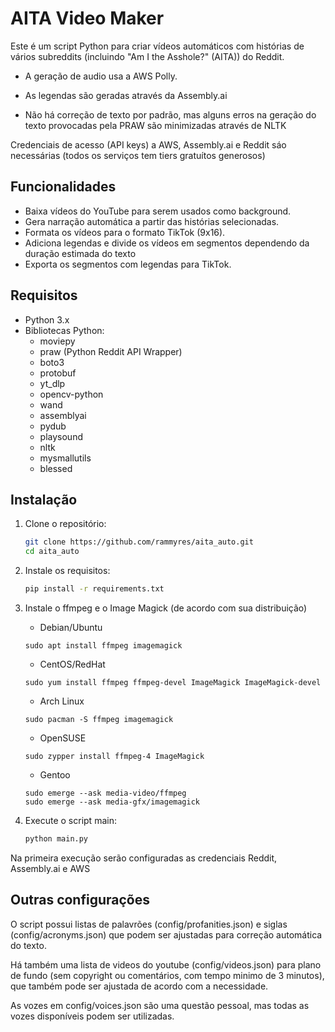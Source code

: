 # AITA Video Maker

Este é um script Python para criar vídeos automáticos com histórias de vários subreddits (incluindo "Am I the Asshole?" (AITA)) do Reddit.

  - A geração de audio usa a AWS Polly.

  - As legendas são geradas através da Assembly.ai

  - Não há correção de texto por padrão, mas alguns erros na geração do texto provocadas pela PRAW são minimizadas através de NLTK

Credenciais de acesso (API keys) a AWS, Assembly.ai e Reddit sáo necessárias (todos os serviços tem tiers gratuítos generosos)

## Funcionalidades

- Baixa vídeos do YouTube para serem usados como background.
- Gera narração automática a partir das histórias selecionadas.
- Formata os vídeos para o formato TikTok (9x16).
- Adiciona legendas e divide os vídeos em segmentos dependendo da duração estimada do texto
- Exporta os segmentos com legendas para TikTok.

## Requisitos

- Python 3.x
- Bibliotecas Python:
  - moviepy
  - praw (Python Reddit API Wrapper)
  - boto3
  - protobuf 
  - yt_dlp
  - opencv-python
  - wand
  - assemblyai
  - pydub
  - playsound
  - nltk
  - mysmallutils
  - blessed

## Instalação

1. Clone o repositório:

   ```bash
   git clone https://github.com/rammyres/aita_auto.git
   cd aita_auto
   ```

2. Instale os requisitos:
    ```sh
    pip install -r requirements.txt
    ```
3. Instale o ffmpeg e o Image Magick (de acordo com sua distribuição)
    - Debian/Ubuntu 
    ```
    sudo apt install ffmpeg imagemagick
    ```

    - CentOS/RedHat
    ```
    sudo yum install ffmpeg ffmpeg-devel ImageMagick ImageMagick-devel

    ```

    - Arch Linux
    ```
    sudo pacman -S ffmpeg imagemagick
    ```

    - OpenSUSE
    ```
    sudo zypper install ffmpeg-4 ImageMagick
    ```

    - Gentoo
    ```
    sudo emerge --ask media-video/ffmpeg 
    sudo emerge --ask media-gfx/imagemagick
    ```

4. Execute o script main:
    ```sh
    python main.py
    ```

Na primeira execução serão configuradas as credenciais Reddit, Assembly.ai e AWS

## Outras configurações
O script possui listas de palavrões (config/profanities.json) e siglas (config/acronyms.json) que podem ser ajustadas para correção automática do texto. 

Há também uma lista de videos do youtube (config/videos.json) para plano de fundo (sem copyright ou comentários, com tempo minimo de 3 minutos), que também pode ser ajustada de acordo com a necessidade.

As vozes em config/voices.json são uma questão pessoal, mas todas as vozes disponíveis podem ser utilizadas. 